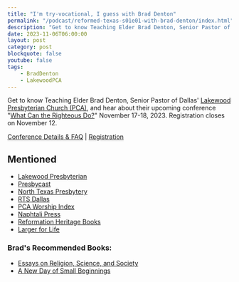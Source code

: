 ```yaml
---
title: "I'm try-vocational, I guess with Brad Denton"
permalink: "/podcast/reformed-texas-s01e01-with-brad-denton/index.html"
description: "Get to know Teaching Elder Brad Denton, Senior Pastor of Dallas' Lakewood Presbyterian Church (PCA)."
date: 2023-11-06T06:00:00
layout: post
category: post
blockquote: false
youtube: false
tags:
    - BradDenton
    - LakewoodPCA
---
```


<div id='buzzsprout-small-player-artist-eric-wallace-with-brad-denton'></div><script type='text/javascript' charset='utf-8' src='https://www.buzzsprout.com/2271703.js?artist=Eric+Wallace+with+Brad+Denton&container_id=buzzsprout-small-player-artist-eric-wallace-with-brad-denton&player=small'></script>

Get to know Teaching Elder Brad Denton, Senior Pastor of Dallas' [Lakewood Presbyterian Church (PCA)](https://www.lakewoodpres.com/), and hear about their upcoming conference "[What Can the Righteous Do?](https://www.eventbrite.com/e/lakewood-presbyterian-church-fall-conference-what-can-the-righteous-do-tickets-673339495557)" November 17-18, 2023. Registration closes on November 12.  
  
[Conference Details & FAQ](https://www.ecrosstexas.com/blog/what-can-the-righteous-do/) | [Registration](https://www.eventbrite.com/e/lakewood-presbyterian-church-fall-conference-what-can-the-righteous-do-tickets-673339495557)  
  
## Mentioned

- [Lakewood Presbyterian](https://www.lakewoodpres.com/)
- [Presbycast](https://presbycast.libsyn.com/)
- [North Texas Presbytery](https://www.ntpresbytery.org/)
- [RTS Dallas](https://rts.edu/campuses/dallas/)
- [PCA Worship Index](https://www.ecrosstexas.com/blog/only-123percent-have-morning-and-evening-worship-services-in-the-pca/)
- [Naphtali Press](https://www.naphtali.com/)
- [Reformation Heritage Books](https://www.heritagebooks.org/)
- [Larger for Life](https://largerforlife.podbean.com/)

### Brad's Recommended Books:

- [Essays on Religion, Science, and Society ](/notes/books/essays-on-religion-science-and-society-9780801048678/)
- [A New Day of Small Beginnings](/notes/books/a-new-day-of-small-beginnings-9780984378531/)
